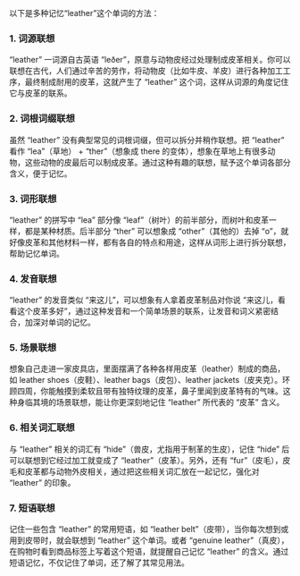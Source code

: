 以下是多种记忆“leather”这个单词的方法：

### 1. 词源联想
“leather” 一词源自古英语 “leðer”，原意与动物皮经过处理制成皮革相关。你可以联想在古代，人们通过辛苦的劳作，将动物皮（比如牛皮、羊皮）进行各种加工工序，最终制成耐用的皮革，这就产生了 “leather” 这个词，这样从词源的角度记住它与皮革的联系。

### 2. 词根词缀联想
虽然 “leather” 没有典型常见的词根词缀，但可以拆分并稍作联想。把 “leather” 看作 “lea”（草地） + “ther”（想象成 there 的变体），想象在草地上有很多动物，这些动物的皮最后可以制成皮革。通过这种有趣的联想，赋予这个单词各部分含义，便于记忆。

### 3. 词形联想
“leather” 的拼写中 “lea” 部分像 “leaf”（树叶）的前半部分，而树叶和皮革一样，都是某种材质。后半部分 “ther” 可以想象成 “other”（其他的）去掉 “o”，就好像皮革和其他材料一样，都有各自的特点和用途，这样从词形上进行拆分联想，帮助记忆单词。

### 4. 发音联想
“leather” 的发音类似 “来这儿”，可以想象有人拿着皮革制品对你说 “来这儿，看看这个皮革多好”，通过这种发音和一个简单场景的联系，让发音和词义紧密结合，加深对单词的记忆。

### 5. 场景联想
想象自己走进一家皮具店，里面摆满了各种各样用皮革（leather）制成的商品，如 leather shoes（皮鞋）、leather bags（皮包）、leather jackets（皮夹克）。环顾四周，你能触摸到柔软且带有独特纹理的皮革，鼻子里闻到皮革特有的气味。这种身临其境的场景联想，能让你更深刻地记住 “leather” 所代表的 “皮革” 含义。

### 6. 相关词汇联想
与 “leather” 相关的词汇有 “hide”（兽皮，尤指用于制革的生皮），记住 “hide” 后可以联想到它经过加工就变成了 “leather”（皮革）。另外，还有 “fur”（皮毛），皮毛和皮革都与动物外皮相关，通过把这些相关词汇放在一起记忆，强化对 “leather” 的印象。

### 7. 短语联想
记住一些包含 “leather” 的常用短语，如 “leather belt”（皮带），当你每次想到或用到皮带时，就会联想到 “leather” 这个单词。或者 “genuine leather”（真皮），在购物时看到商品标签上写着这个短语，就提醒自己记忆 “leather” 的含义。通过短语记忆，不仅记住了单词，还了解了其常见用法。 
